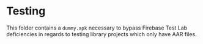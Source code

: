 # Testing
This folder contains a `dummy.apk` necessary to bypass Firebase Test Lab deficiencies in regards to testing library projects which only have AAR files.
